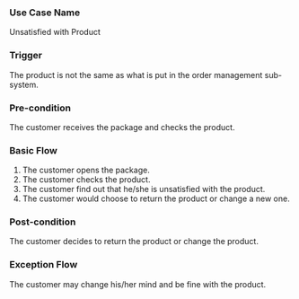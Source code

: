 ### Use Case Name
Unsatisfied with Product

### Trigger
The product is not the same as what is put in the order management sub-system.

### Pre-condition
The customer receives the package and checks the product.

### Basic Flow

1. The customer opens the package.
2. The customer checks the product.
3. The customer find out that he/she is unsatisfied with the product.
4. The customer would choose to return the product or change a new one.

### Post-condition
The customer decides to return the product or change the product.

### Exception Flow
The customer may change his/her mind and be fine with the product.
